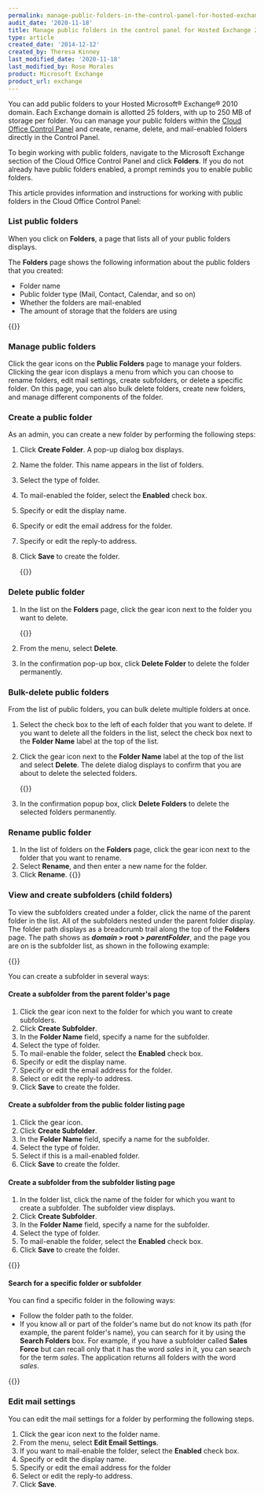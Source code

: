 ```yaml
---
permalink: manage-public-folders-in-the-control-panel-for-hosted-exchange-2010/
audit_date: '2020-11-18'
title: Manage public folders in the control panel for Hosted Exchange 2010
type: article
created_date: '2014-12-12'
created_by: Theresa Kinney
last_modified_date: '2020-11-18'
last_modified_by: Rose Morales
product: Microsoft Exchange
product_url: exchange
---
```


You can add public folders to your Hosted Microsoft&reg; Exchange&reg;
2010 domain. Each Exchange domain is allotted 25 folders, with up to 250
MB of storage per folder. You can manage your public folders within the
[Cloud Office Control Panel](https://cp.rackspace.com/) and
create, rename, delete, and mail-enabled folders directly in the Control
Panel.

To begin working with public folders, navigate to the Microsoft Exchange
section of the Cloud Office Control Panel and click **Folders**. If you
do not already have public folders enabled, a prompt reminds you to enable
public folders.

This article provides information and instructions for working with
public folders in the Cloud Office Control Panel:

### List public folders

When you click on **Folders**, a page that lists all of your public
folders displays.

The **Folders** page shows the following information about the public
folders that you created:

- Folder name
- Public folder type (Mail, Contact, Calendar, and so on)
- Whether the folders are mail-enabled
- The amount of storage that the folders are using

{{<image src="Basic_a.png" alt="" title="">}}

### Manage public folders

Click the gear icons on the **Public Folders** page to manage your
folders. Clicking the gear icon displays a menu from which you can
choose to rename folders, edit mail settings, create subfolders, or
delete a specific folder. On this page, you can also bulk delete
folders, create new folders, and manage different components of the
folder.

### Create a public folder

As an admin, you can create a new folder by performing the following
steps:

1. Click **Create Folder**. A pop-up dialog box displays.
2. Name the folder. This name appears in the list of folders.
3. Select the type of folder.
4. To mail-enabled the folder, select the **Enabled** check box.
5. Specify or edit the display name.
6. Specify or edit the email address for the folder.
7. Specify or edit the reply-to address.
8. Click **Save** to create the folder.

    {{<image src="Create_a.png" alt="" title="">}}

### Delete public folder

1. In the list on the **Folders** page, click the gear icon next to the folder you want to delete.

    {{<image src="delete_a.png" alt="" title="">}}
    
2. From the menu, select **Delete**.
3. In the confirmation pop-up box, click **Delete Folder** to delete the folder permanently.

### Bulk-delete public folders

From the list of public folders, you can bulk delete multiple folders at once.

1. Select the check box to the left of each folder that you want
    to delete. If you want to delete all the folders in the list, select
    the check box next to the **Folder Name** label at the top of the list.
2. Click the gear icon next to the **Folder Name** label at the top of
    the list and select **Delete**.
    The delete dialog displays to confirm that you are about to delete
    the selected folders.
    
    {{<image src="bulkdelete2.png" alt="" title="">}}
    
3. In the confirmation popup box, click **Delete Folders** to
   delete the selected folders permanently.

### Rename public folder

1. In the list of folders on the **Folders** page, click the gear icon next
    to the folder that you want to rename.
2. Select **Rename**, and then enter a new name for the folder.
3. Click **Rename**.
    {{<image src="rename_a.png" alt="" title="">}}

### View and create subfolders (child folders)

To view the subfolders created under a folder, click the name of the parent folder in the list.
All of the subfolders nested under the parent folder display. The
folder path displays as a breadcrumb trail along the top of the **Folders**
page. The path shows as ***domain* &gt; root &gt; *parentFolder***,
and the page you are on is the subfolder list, as shown in the following
example:

{{<image src="childsubfolder.png" alt="" title="">}}

You can create a subfolder in several ways:

#### Create a subfolder from the parent folder's page

1. Click the gear icon next to the folder for which you want to
    create subfolders.
2. Click **Create Subfolder**.
3. In the **Folder Name** field, specify a name for the subfolder.
4. Select the type of folder.
5. To mail-enable the folder, select the **Enabled** check box.
6. Specify or edit the display name.
7. Specify or edit the email address for the folder.
8. Select or edit the reply-to address.
9. Click **Save** to create the folder.

#### Create a subfolder from the public folder listing page

1. Click the gear icon.
2. Click **Create Subfolder**.
3. In the **Folder Name** field, specify a name for the subfolder.
4. Select the type of folder.
5. Select if this is a mail-enabled folder.
6. Click **Save** to create the folder.

#### Create a subfolder from the subfolder listing page

1. In the folder list, click the name of the folder for which you want
    to create a subfolder. The subfolder view displays.
2. Click **Create Subfolder**.
3. In the **Folder Name** field, specify a name for the subfolder.
4. Select the type of folder.
5. To mail-enable the folder, select the **Enabled** check box.
6. Click **Save** to create the folder.

{{<image src="subfolders2_a.png" alt="" title="">}}

#### Search for a specific folder or subfolder

You can find a specific folder in the following ways:

- Follow the folder path to the folder.
- If you know all or part of the folder's name but do not know its
  path (for example, the parent folder's name), you can search for it
  by using the **Search Folders** box. For example, if you have a
  subfolder called **Sales Force** but can recall only that it has
  the word *sales* in it, you can search for the term *sales*. The
  application returns all folders with the word *sales*.

{{<image src="search.png" alt="" title="">}}

### Edit mail settings

You can edit the mail settings for a folder by performing the following
steps.

1. Click the gear icon next to the folder name.
2. From the menu, select **Edit Email Settings**.
3. If you want to mail-enable the folder, select
    the **Enabled** check box.
4. Specify or edit the display name.
5. Specify or edit the email address for the folder
6. Select or edit the reply-to address.
7. Click **Save**.
